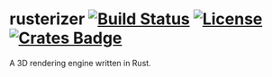 # rusterizer [![Build Status](https://travis-ci.org/skorezore/rusterizer.svg)](https://travis-ci.org/skorezore/rusterizer) [![License](https://img.shields.io/badge/license-MIT-blue.svg)](https://github.com/skorezore/rusterizer/blob/master/LICENSE.md) [![Crates Badge](http://meritbadge.herokuapp.com/rusterizer)](https://crates.io/crates/rusterizer)

A 3D rendering engine written in Rust.
